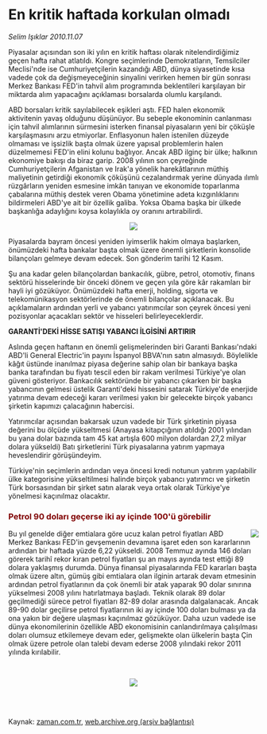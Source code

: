 # En kritik haftada korkulan olmadı

*Selim Işıklar 2010.11.07*

<td class="columnist-detail">
<p>Piyasalar açısından son iki yılın en kritik haftası olarak nitelendirdiğimiz geçen hafta rahat atlatıldı. Kongre seçimlerinde Demokratların, Temsilciler Meclisi'nde ise Cumhuriyetçilerin kazandığı ABD, dünya siyasetinde kısa vadede çok da değişmeyeceğinin sinyalini verirken hemen bir gün sonrası Merkez Bankası FED'in tahvil alım programında beklentileri karşılayan bir miktarda alım yapacağını açıklaması borsalarda olumlu karşılandı.</p>
<p>
<div id="haberMetinDiv">
<p> ABD borsaları kritik sayılabilecek eşikleri aştı. FED halen ekonomik aktivitenin yavaş olduğunu düşünüyor. Bu sebeple ekonominin canlanması için tahvil alımlarının sürmesini isterken finansal piyasaların yeni bir çöküşle karşılaşmasını arzu etmiyorlar. Enflasyonun halen istenilen düzeyde olmaması ve işsizlik başta olmak üzere yapısal problemlerin halen düzelmemesi FED'in elini kolunu bağlıyor. Ancak ABD ilginç bir ülke; halkının ekonomiye bakışı da biraz garip. 2008 yılının son çeyreğinde Cumhuriyetçilerin Afganistan ve Irak'a yönelik harekâtlarının müthiş maliyetinin getirdiği ekonomik çöküşünü cezalandırmak yerine dünyada ılımlı rüzgârların yeniden esmesine imkân tanıyan ve ekonomide toparlanma çabalarına müthiş destek veren Obama yönetimine adeta kızgınlıklarını bildirmeleri ABD'ye ait bir özellik galiba. Yoksa Obama başka bir ülkede başkanlığa adaylığını koysa kolaylıkla oy oranını artırabilirdi.
<p>
<p align="center">
<img border="0" src="http://web.archive.org/web/20120310092438im_/http://medya.zaman.com.tr/2010/11/07/s-borsa.jpg"/>
<p> Piyasalarda bayram öncesi yeniden iyimserlik hakim olmaya başlarken, önümüzdeki hafta bankalar başta olmak üzere önemli şirketlerin konsolide bilançoları gelmeye devam edecek. Son gönderim tarihi 12 Kasım.
<p> Şu ana kadar gelen bilançolardan bankacılık, gübre, petrol, otomotiv, finans sektörü hisselerinde bir önceki dönem ve geçen yıla göre kâr rakamları bir hayli iyi gözüküyor. Önümüzdeki hafta enerji, holding, sigorta ve telekomünikasyon sektörlerinde de önemli bilançolar açıklanacak. Bu açıklamaların ardından yerli ve yabancı yatırımcılar son çeyrek öncesi yeni pozisyonlar açacakları sektör ve hisseleri belirleyeceklerdir.
<p><b>GARANTİ'DEKİ HİSSE SATIŞI YABANCI İLGİSİNİ ARTIRIR
</b>
<p>Aslında geçen haftanın en önemli gelişmelerinden biri Garanti Bankası'ndaki ABD'li General Electric'in payını İspanyol BBVA'nın satın almasıydı. Böylelikle kâğıt üstünde inanılmaz piyasa değerine sahip olan bir bankaya başka banka tarafından bu fiyatı tescil eden bir rakam verilmesi Türkiye'ye olan güveni gösteriyor. Bankacılık sektöründe bir yabancı çıkarken bir başka yabancının gelmesi üstelik Garanti'deki hissesini satarak Türkiye'de enerjide yatırıma devam edeceği kararı verilmesi yakın bir gelecekte birçok yabancı şirketin kapımızı çalacağının habercisi.
<p> Yatırımcılar açısından bakarsak uzun vadede bir Türk şirketinin piyasa değerini bu ölçüde yükseltmesi (Anayasa kitapçığının atıldığı 2001 yılından bu yana dolar bazında tam 45 kat artışla 600 milyon dolardan 27,2 milyar dolara yükseldi) Batı şirketlerini Türk piyasalarına yatırım yapmaya heveslendirir görüşündeyim.
<p> Türkiye'nin seçimlerin ardından veya öncesi kredi notunun yatırım yapılabilir ülke kategorisine yükseltilmesi halinde birçok yabancı yatırımcı ve şirketin Türk borsasından bir şirket satın alarak veya ortak olarak Türkiye'ye yönelmesi kaçınılmaz olacaktır.
<p>
<h3><font color="#800000">Petrol 90 doları geçerse iki ay içinde 100'ü görebilir
</font></h3>
<p><img align="right" border="0" src="http://web.archive.org/web/20120310092438im_/http://medya.zaman.com.tr/2010/11/07/s-petrol.jpg"/>Bu yıl genelde diğer emtialara göre ucuz kalan petrol fiyatları ABD Merkez Bankası FED'in gevşemenin devamına işaret eden son kararlarının ardından bir haftada yüzde 6,22 yükseldi. 2008 Temmuz ayında 146 doları görerek tarihî rekor kıran petrol fiyatları şu an mayıs ayında test ettiği 89 dolara yaklaşmış durumda. Dünya finansal piyasalarında FED kararları başta olmak üzere altın, gümüş gibi emtialara olan ilginin artarak devam etmesinin ardından petrol fiyatlarının da çok önemli bir atak yaparak 90 dolar sınırına yükselmesi 2008 yılını hatırlatmaya başladı. Teknik olarak 89 dolar geçilmediği sürece petrol fiyatları 82-89 dolar arasında dalgalanacak. Ancak 89-90 dolar geçilirse petrol fiyatlarının iki ay içinde 100 doları bulması ya da ona yakın bir değere ulaşması kaçınılmaz gözüküyor. Daha uzun vadede ise dünya ekonomilerinin özellikle ABD ekonomisinin canlandırılmaya çalışılması doları olumsuz etkilemeye devam eder, gelişmekte olan ülkelerin başta Çin olmak üzere petrole olan talebi devam ederse 2008 yılındaki rekor 2011 yılında kırılabilir.<p> <p align="center">
<img border="0" src="http://web.archive.org/web/20120310092438im_/http://medya.zaman.com.tr/2010/11/07/s-grafik.png"/></p></p></p></p></p></p></p></p></p></p></p></p></p></div>
</p>


<p><br>
		 </br></p></td>

Kaynak: [zaman.com.tr](http://zaman.com.tr/yazar.do?yazino=1049755), [web.archive.org (arşiv bağlantısı)](http://web.archive.org/web/20120310092438/http://www.zaman.com.tr/yazar.do?yazino=1049755)
